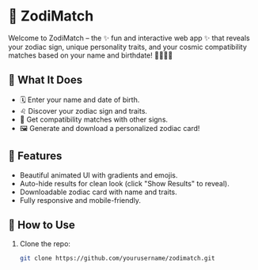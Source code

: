 # 🔮 ZodiMatch

Welcome to ZodiMatch – the ✨ fun and interactive web app ✨ that reveals your zodiac sign, unique personality traits, and your cosmic compatibility matches based on your name and birthdate! 🌟♈♉♊

## 🧠 What It Does

- 🗓️ Enter your name and date of birth.
- ♌ Discover your zodiac sign and traits.
- 💞 Get compatibility matches with other signs.
- 🖼️ Generate and download a personalized zodiac card!


## 🌟 Features

- Beautiful animated UI with gradients and emojis.
- Auto-hide results for clean look (click "Show Results" to reveal).
- Downloadable zodiac card with name and traits.
- Fully responsive and mobile-friendly.

## 🚀 How to Use

1. Clone the repo:
   ```bash
   git clone https://github.com/yourusername/zodimatch.git

